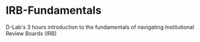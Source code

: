 # IRB-Fundamentals
D-Lab's 3 hours introduction to the fundamentals of navigating Institutional Review Boards (IRB)
